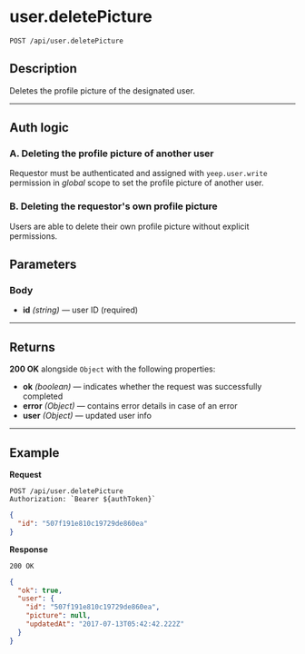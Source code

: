 # user.deletePicture

`POST /api/user.deletePicture`

## Description

Deletes the profile picture of the designated user.

---

## Auth logic

### A. Deleting the profile picture of another user

Requestor must be authenticated and assigned with `yeep.user.write` permission in _global_ scope to set the profile picture of another user.

### B. Deleting the requestor's own profile picture

Users are able to delete their own profile picture without explicit permissions.

## Parameters

### Body

- **id** _(string)_ — user ID (required)

---

## Returns

**200 OK** alongside `Object` with the following properties:

- **ok** _(boolean)_ — indicates whether the request was successfully completed
- **error** _(Object)_ — contains error details in case of an error
- **user** _(Object)_ — updated user info

---

## Example

**Request**

```
POST /api/user.deletePicture
Authorization: `Bearer ${authToken}`
```

```json
{
  "id": "507f191e810c19729de860ea"
}
```

**Response**

`200 OK`

```json
{
  "ok": true,
  "user": {
    "id": "507f191e810c19729de860ea",
    "picture": null,
    "updatedAt": "2017-07-13T05:42:42.222Z"
  }
}
```
